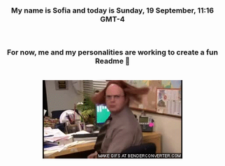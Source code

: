 


<div align="center">
<h3 >My name is Sofia and today is Sunday, 19 September, 11:16 GMT-4</h3><br>
<h3 >For now, me and my personalities are working to create a fun Readme 👋
</h3><br>
<img src='img/dwight.gif' alt='working...'/>
</div>
